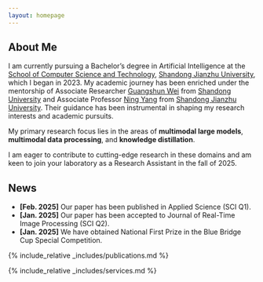 ```yaml
---
layout: homepage
---
```


## About Me

I am currently pursuing a Bachelor’s degree in Artificial Intelligence at the [School of Computer Science and Technology](https://www.sdjzu.edu.cn/jsjkx/index.htm), [Shandong Jianzhu University](https://www.sdjzu.edu.cn/), which I began in 2023. My academic journey has been enriched under the mentorship of Associate Researcher [Guangshun Wei](https://faculty.sdu.edu.cn/weiguangshun/zh_CN/index.htm) from [Shandong University](https://www.sdu.edu.cn/index.htm) and Associate Professor [Ning Yang](https://www.sdjzu.edu.cn/jsjkx/xygk/szll2.htm) from [Shandong Jianzhu University](https://www.sdjzu.edu.cn/). Their guidance has been instrumental in shaping my research interests and academic pursuits.

My primary research focus lies in the areas of **multimodal large models**, **multimodal data processing**, and **knowledge distillation**.

I am eager to contribute to cutting-edge research in these domains and am keen to join your laboratory as a Research Assistant in the fall of 2025. 

## News

- **[Feb. 2025]** Our paper has been published in Applied Science (SCI Q1).
- **[Jan. 2025]** Our paper has been accepted to Journal of Real-Time Image Processing (SCI Q2).
- **[Jan. 2025]** We have obtained National First Prize in the Blue Bridge Cup Special Competition.


{% include_relative _includes/publications.md %}

{% include_relative _includes/services.md %}
